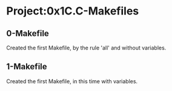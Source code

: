 # Project:0x1C.C-Makefiles

## 0-Makefile

Created the first Makefile, by the rule 'all' and without variables.

## 1-Makefile

Created the first Makefile, in this time with variables.